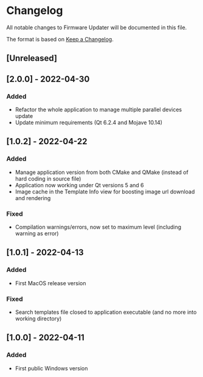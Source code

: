 # Changelog
All notable changes to Firmware Updater will be documented in this file.

The format is based on [Keep a Changelog](http://keepachangelog.com/en/1.0.0/).

## [Unreleased]

## [2.0.0] - 2022-04-30
### Added
- Refactor the whole application to manage multiple parallel devices update
- Update minimum requirements (Qt 6.2.4 and Mojave 10.14)

## [1.0.2] - 2022-04-22
### Added
- Manage application version from both CMake and QMake (instead of hard coding in source file)
- Application now working under Qt versions 5 and 6
- Image cache in the Template Info view for boosting image url download and rendering

### Fixed
- Compilation warnings/errors, now set to maximum level (including warning as error)

## [1.0.1] - 2022-04-13
### Added
- First MacOS release version

### Fixed
- Search templates file closed to application executable (and no more
  into working directory)

## [1.0.0] - 2022-04-11
### Added
- First public Windows version
